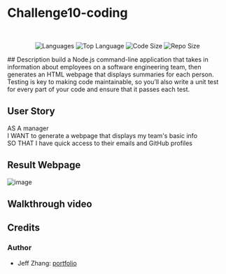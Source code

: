 # Challenge10-coding
</br>
<p align="center">
    <img src="https://img.shields.io/github/languages/count/bleachevil/Challenge10-coding?style=for-the-badge" alt="Languages" />
    <img src="https://img.shields.io/github/languages/top/bleachevil/Challenge10-coding?style=for-the-badge" alt="Top Language" />
    <img src="https://img.shields.io/github/languages/code-size/bleachevil/Challenge10-coding?style=for-the-badge" alt="Code Size" />
    <img src="https://img.shields.io/github/repo-size/bleachevil/Challenge10-coding?style=for-the-badge" alt="Repo Size" />   
 </p>
## Description 
build a Node.js command-line application that takes in information about employees on a software engineering team, then generates an HTML webpage that displays summaries for each person. Testing is key to making code maintainable, so you’ll also write a unit test for every part of your code and ensure that it passes each test.


## User Story
AS A manager</br>
I WANT to generate a webpage that displays my team's basic info</br>
SO THAT I have quick access to their emails and GitHub profiles</br>

## Result Webpage

![image](https://user-images.githubusercontent.com/16517540/205178795-2d09bdc4-afd5-4a1b-8dec-21d6fddf961e.png)



## Walkthrough video




## Credits
### Author

- Jeff Zhang: [portfolio](https://bleachevil.github.io/)

